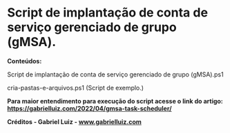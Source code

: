 # Script de implantação de conta de serviço gerenciado de grupo (gMSA).

**Conteúdos:**

Script de implantação de conta de serviço gerenciado de grupo (gMSA).ps1

cria-pastas-e-arquivos.ps1 (Script de exemplo.)


**Para maior entendimento para execução do script acesse o link do artigo: https://gabrielluiz.com/2022/04/gmsa-task-scheduler/**

**Créditos - Gabriel Luiz - www.gabrielluiz.com**
